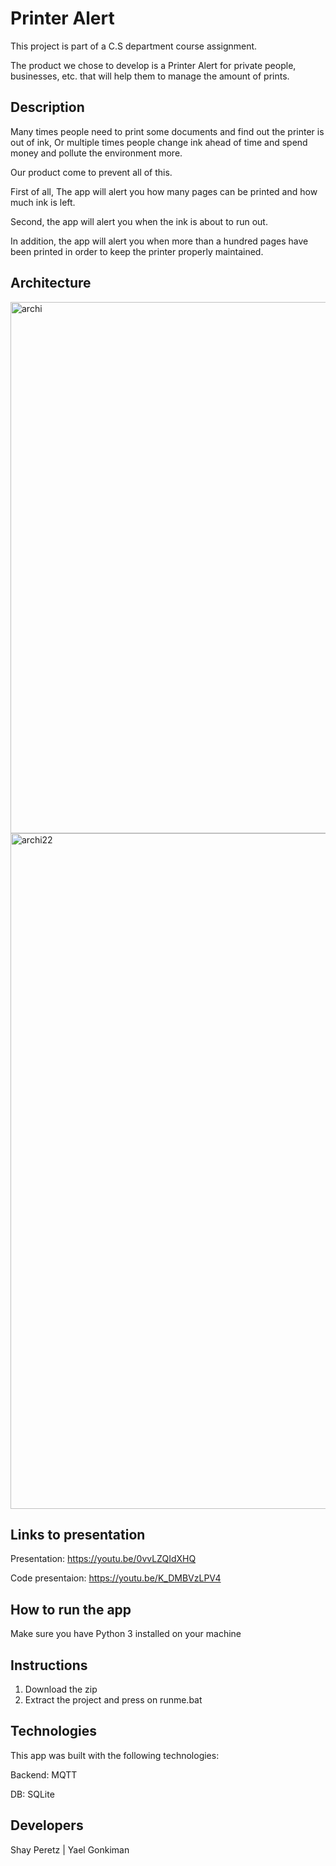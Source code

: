 # Printer Alert

This project is part of a C.S department course assignment.

The product we chose to develop is a Printer Alert for private people, businesses, etc. that will help them to manage the amount of prints.

## Description

Many times people need to print some documents and find out the printer is out of ink, Or multiple times people change ink ahead of time and spend money and pollute the environment more.

Our product come to prevent all of this.

First of all, 
The app will alert you how many pages can be printed and how much ink is left.

Second, the app will alert you when the ink is about to run out.

In addition, the app will alert you when more than a hundred pages have been printed in order to keep the printer properly maintained.

## Architecture

<img width="850" alt="archi" src="https://github.com/shayperetz06/IOT_SMART_HOME/assets/100095704/0c2aca65-cf74-4fd2-a39f-8ddc636a95cf">

<img width="1081" alt="archi22" src="https://github.com/shayperetz06/IOT_SMART_HOME/assets/100095704/7dde0034-e75a-4c12-b534-c7153b3b2eac">

## Links to presentation 

Presentation:
https://youtu.be/0vvLZQIdXHQ

Code presentaion:
https://youtu.be/K_DMBVzLPV4

## How to run the app

Make sure you have Python 3 installed on your machine


## Instructions

1. Download the zip
2. Extract the project and press on runme.bat

## Technologies

This app was built with the following technologies:

Backend: MQTT

DB: SQLite

## Developers

Shay Peretz | Yael Gonkiman 
